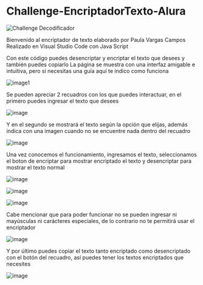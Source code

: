 # Challenge-EncriptadorTexto-Alura
![Challenge Decodificador](https://github.com/user-attachments/assets/c7033eb1-67c3-40a7-829e-7f516e37c95a)


Bienvenido al encriptador de texto elaborado por Paula Vargas Campos
Realizado en Visual Studio Code con Java Script

Con este código puedes desencriptar y encriptar el texto que desees y también puedes copiarlo
La página se muestra con una interfaz amigable e intuitiva, pero si necesitas una guía aquí te indico como funciona

![image1](https://github.com/user-attachments/assets/fa258f22-d8f2-465d-a957-5498aaa3c343)

Se pueden apreciar 2 recuadros con los que puedes interactuar, en el primero puedes ingresar el texto que desees

![image](https://github.com/user-attachments/assets/01a9047f-94e8-4ffb-aa51-de1ab8a0a4ee)

Y en el segundo se mostrará el texto según la opción que elijas, además indica con una imagen cuando no se encuentre nada dentro del recuadro

![image](https://github.com/user-attachments/assets/e5974505-50a8-439e-b7d8-bd66f8e9d113)

Una vez conocemos el funcionamiento, ingresamos el texto, seleccionamos el boton de encriptar para mostrar encriptado el texto y desencriptar para mostrar el texto normal

![image](https://github.com/user-attachments/assets/ed0fc006-a8d5-4763-a136-fc98a308e4da)

![image](https://github.com/user-attachments/assets/f64505d4-97b3-49f3-9819-169ff2e43de7)

![image](https://github.com/user-attachments/assets/6d50a2e3-09b1-4988-80e4-f5719a6560c6)

Cabe mencionar que para poder funcionar no se pueden ingresar ni mayúsculas ni carácteres especiales, de lo contrario no te permitirá usar el encriptador

![image](https://github.com/user-attachments/assets/14a18cae-6a67-4ea2-b09b-e7c4eb09c0a6)

Y por último puedes copiar el texto tanto encriptado como desencriptado con el botón del recuadro, así puedes tener los textos encriptados que necesites

![image](https://github.com/user-attachments/assets/c7c7904e-663c-41b7-a868-16e1fdd07ecf)
